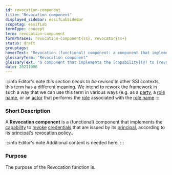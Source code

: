 ```yaml
---
id: revocation-component
title: "Revocation component"
displayed_sidebar: essifLabSideBar
scopetag: essifLab
termType: concept
term: revocation-component
formPhrases: revocation-component{ss}, revocator{ss+}
status: draft
grouptags:
hoverText: "Revocation (functional) component: a component that implements the Capability to Revoke Credentials that are issued by its Principal, according to its Principal's Revocation Policy."
glossaryTerm: "Revocation component"
glossaryText: "a component that implements the [capability](@) to [revoke](@) [credential](@) that are issued by its [principal](@), according to its [principal](@) [revocation policy](@)."
date: 20211006
---
```


:::info Editor's note
*this section needs to be revised*
In other SSI contexts, this term has a different meaning. We intend to rework the framework in such a way that we can use this term in various ways (e.g. as a [party](@), a [role name](@), or an [actor](@) that performs the [role](@) associated with the [role name](@)
:::

### Short Description
A **Revocation component** is a (functional) component that implements the [capability](@) to [revoke](@) [credentials](@) that are issued by its [principal](@), according to its [principal's](@) [revocation policy](@)..

:::info Editor's note
Additional content is needed here.
:::

### Purpose
The purpose of the Revocation function is.
